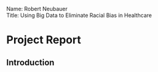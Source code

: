 
Name: Robert Neubauer  
Title: Using Big Data to Eliminate Racial Bias in Healthcare  

# Project Report

## Introduction
